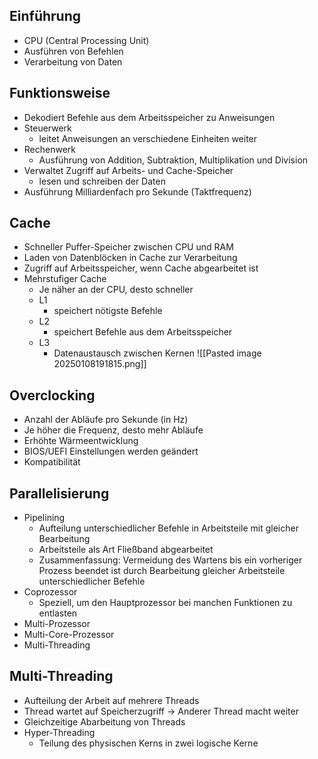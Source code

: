 ## Einführung
- CPU (Central Processing Unit)
- Ausführen von Befehlen
- Verarbeitung von Daten

## Funktionsweise
- Dekodiert Befehle aus dem Arbeitsspeicher zu Anweisungen
- Steuerwerk 
	- leitet Anweisungen an verschiedene Einheiten weiter
- Rechenwerk
	- Ausführung von Addition, Subtraktion, Multiplikation und Division
- Verwaltet Zugriff auf Arbeits- und Cache-Speicher
	- lesen und schreiben der Daten
- Ausführung Milliardenfach pro Sekunde (Taktfrequenz)

## Cache
- Schneller Puffer-Speicher zwischen CPU und RAM
- Laden von Datenblöcken in Cache zur Verarbeitung
- Zugriff auf Arbeitsspeicher, wenn Cache abgearbeitet ist
- Mehrstufiger Cache
	- Je näher an der CPU, desto schneller
	- L1 
		- speichert nötigste Befehle
	- L2
		- speichert Befehle aus dem Arbeitsspeicher
	- L3
		- Datenaustausch zwischen Kernen
![[Pasted image 20250108191815.png]]

## Overclocking
- Anzahl der Abläufe pro Sekunde (in Hz)
- Je höher die Frequenz, desto mehr Abläufe
- Erhöhte Wärmeentwicklung
- BIOS/UEFI Einstellungen werden geändert
- Kompatibilität


## Parallelisierung
- Pipelining
	- Aufteilung unterschiedlicher Befehle in Arbeitsteile mit gleicher Bearbeitung
	- Arbeitsteile als Art Fließband abgearbeitet
	- Zusammenfassung: Vermeidung des Wartens bis ein vorheriger Prozess beendet ist durch Bearbeitung gleicher Arbeitsteile unterschiedlicher Befehle
- Coprozessor
	- Speziell, um den Hauptprozessor bei manchen Funktionen zu entlasten
- Multi-Prozessor
- Multi-Core-Prozessor
- Multi-Threading

## Multi-Threading
- Aufteilung der Arbeit auf mehrere Threads
- Thread wartet auf Speicherzugriff -> Anderer Thread macht weiter
- Gleichzeitige Abarbeitung von Threads
- Hyper-Threading
	- Teilung des physischen Kerns in zwei logische Kerne